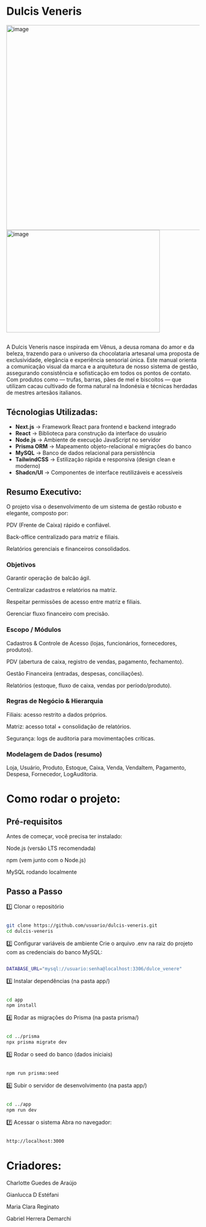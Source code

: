 # Dulcis Veneris

<img width="540" height="534" alt="image" src="https://github.com/user-attachments/assets/5f2bc56b-6fa9-44a8-9e2d-968785d0869c" />

<img width="400" height="267" alt="image" src="https://github.com/user-attachments/assets/712fc9ea-2711-4c01-87fb-f31df3828c8f" />


## 

A Dulcis Veneris nasce inspirada em Vênus, a deusa romana do amor e da beleza, trazendo para o universo da chocolataria artesanal uma proposta de exclusividade, elegância e experiência sensorial única.
Este manual orienta a comunicação visual da marca e a arquitetura de nosso sistema de gestão, assegurando consistência e sofisticação em todos os pontos de contato. Com produtos como — trufas, barras, pães de mel e biscoitos — que utilizam cacau cultivado de forma natural na Indonésia e técnicas herdadas de mestres artesãos italianos.


## Técnologias Utilizadas:


- **Next.js** → Framework React para frontend e backend integrado  
- **React** → Biblioteca para construção da interface do usuário  
- **Node.js** → Ambiente de execução JavaScript no servidor  
- **Prisma ORM** → Mapeamento objeto-relacional e migrações do banco  
- **MySQL** → Banco de dados relacional para persistência  
- **TailwindCSS** → Estilização rápida e responsiva (design clean e moderno)  
- **Shadcn/UI** → Componentes de interface reutilizáveis e acessíveis  


## Resumo Executivo:

O projeto visa o desenvolvimento de um sistema de gestão robusto e elegante, composto por:

PDV (Frente de Caixa) rápido e confiável.

Back-office centralizado para matriz e filiais.

Relatórios gerenciais e financeiros consolidados.



### Objetivos

Garantir operação de balcão ágil.

Centralizar cadastros e relatórios na matriz.

Respeitar permissões de acesso entre matriz e filiais.

Gerenciar fluxo financeiro com precisão.

### Escopo / Módulos

Cadastros & Controle de Acesso (lojas, funcionários, fornecedores, produtos).

PDV (abertura de caixa, registro de vendas, pagamento, fechamento).

Gestão Financeira (entradas, despesas, conciliações).

Relatórios (estoque, fluxo de caixa, vendas por período/produto).

### Regras de Negócio & Hierarquia

Filiais: acesso restrito a dados próprios.

Matriz: acesso total + consolidação de relatórios.

Segurança: logs de auditoria para movimentações críticas.


### Modelagem de Dados (resumo)

Loja, Usuário, Produto, Estoque, Caixa, Venda, VendaItem, Pagamento, Despesa, Fornecedor, LogAuditoria.



# Como rodar o projeto: 

## Pré-requisitos

Antes de começar, você precisa ter instalado:

Node.js
 (versão LTS recomendada)

npm
 (vem junto com o Node.js)

MySQL
 rodando localmente

 

## Passo a Passo

1️⃣ Clonar o repositório

```bash

git clone https://github.com/usuario/dulcis-veneris.git
cd dulcis-veneris
```


2️⃣ Configurar variáveis de ambiente
Crie o arquivo .env na raiz do projeto com as credenciais do banco MySQL:

```bash

DATABASE_URL="mysql://usuario:senha@localhost:3306/dulce_venere"

```

3️⃣ Instalar dependências (na pasta app/)

```bash

cd app
npm install

```


4️⃣ Rodar as migrações do Prisma (na pasta prisma/)

```bash

cd ../prisma
npx prisma migrate dev

```


5️⃣ Rodar o seed do banco (dados iniciais)

```bash

npm run prisma:seed

```


6️⃣ Subir o servidor de desenvolvimento (na pasta app/)

```bash

cd ../app
npm run dev

```


7️⃣ Acessar o sistema
Abra no navegador:

```bash

http://localhost:3000

```

# Criadores: 


Charlotte Guedes de Araújo 

Gianlucca D Estéfani

Maria Clara Reginato 

Gabriel Herrera Demarchi






